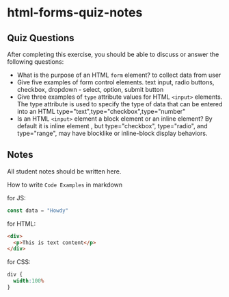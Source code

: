 # html-forms-quiz-notes

## Quiz Questions

After completing this exercise, you should be able to discuss or answer the following questions:

- What is the purpose of an HTML `form` element?
to collect data from user
- Give five examples of form control elements.
text input, radio buttons, checkbox, dropdown - select, option, submit button
- Give three examples of `type` attribute values for HTML `<input>` elements.
The type attribute is used to specify the type of data that can be entered into an HTML
type="text",type="checkbox",type="number"
- Is an HTML `<input>` element a block element or an inline element?
By default it is inline element , but type="checkbox", type="radio", and type="range", may have blocklike or inline-block display behaviors.
## Notes

All student notes should be written here.


How to write `Code Examples` in markdown

for JS:
```javascript
const data = "Howdy"
```

for HTML:
```html
<div>
  <p>This is text content</p>
</div>
```

for CSS:
```css
div {
  width:100%
}
```
